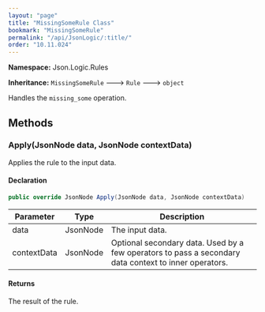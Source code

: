 ```yaml
---
layout: "page"
title: "MissingSomeRule Class"
bookmark: "MissingSomeRule"
permalink: "/api/JsonLogic/:title/"
order: "10.11.024"
---
```

**Namespace:** Json.Logic.Rules

**Inheritance:**
`MissingSomeRule`
 🡒 
`Rule`
 🡒 
`object`

Handles the `missing_some` operation.

## Methods

### Apply(JsonNode data, JsonNode contextData)

Applies the rule to the input data.

#### Declaration

```c#
public override JsonNode Apply(JsonNode data, JsonNode contextData)
```

| Parameter | Type | Description |
|---|---|---|
| data | JsonNode | The input data. |
| contextData | JsonNode | Optional secondary data.  Used by a few operators to pass a secondary     data context to inner operators. |


#### Returns

The result of the rule.

